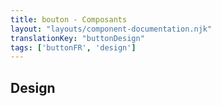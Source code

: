 ```yaml
---
title: bouton - Composants
layout: "layouts/component-documentation.njk"
translationKey: "buttonDesign"
tags: ['buttonFR', 'design']
---
```


## Design